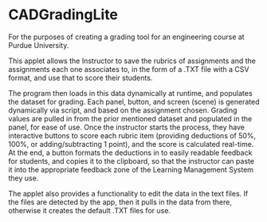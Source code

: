 # CADGradingLite
 For the purposes of creating a grading tool for an engineering course at Purdue University.

 This applet allows the Instructor to save the rubrics of assignments and the assignments each one associates to, in the form of a .TXT file with a CSV format, and use that to score their students.

The program then loads in this data dynamically at runtime, and populates the dataset for grading. Each panel, button, and screen (scene) is generated dynamically via script, and based on the assignment chosen. Grading values are pulled in from the prior mentioned dataset and populated in the panel, for ease of use. Once the instructor starts the process, they have interactive buttons to score each rubric item (providing deductions of 50%, 100%, or adding/subtracting 1 point), and the score is calculated real-time. At the end, a button formats the deductions in to easily readable feedback for students, and copies it to the clipboard, so that the instructor can paste it into the appropriate feedback zone of the Learning Management System they use.

The applet also provides a functionality to edit the data in the text files. If the files are detected by the app, then it pulls in the data from there, otherwise it creates the default .TXT files for use.
